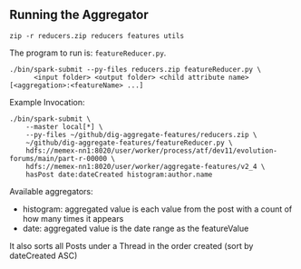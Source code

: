 Running the Aggregator
--------------------------------
```
zip -r reducers.zip reducers features utils
```

The program to run is: <code>featureReducer.py</code>. 

```
./bin/spark-submit --py-files reducers.zip featureReducer.py \
      <input folder> <output folder> <child attribute name> [<aggregation>:<featureName> ...]
```

Example Invocation:

```
./bin/spark-submit \
    --master local[*] \
    --py-files ~/github/dig-aggregate-features/reducers.zip \
    ~/github/dig-aggregate-features/featureReducer.py \
    hdfs://memex-nn1:8020/user/worker/process/atf/dev11/evolution-forums/main/part-r-00000 \
    hdfs://memex-nn1:8020/user/worker/aggregate-features/v2_4 \
    hasPost date:dateCreated histogram:author.name
```

Available aggregators:

  - histogram: aggregated value is each value from the post with a count of how many times it appears
  - date: aggregated value is the date range as the featureValue
  
  
It also sorts all Posts under a Thread in the order created (sort by dateCreated ASC)
